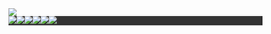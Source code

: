<img src="https://user-images.githubusercontent.com/113139928/190191415-c6a826ce-7433-4e00-a073-9d51a88afde8.png">
<ul style="list-style-type: none; margin: 0; padding: 0; overflow: hidden; background-color: #333;">
  <li style="float: left;"><img src="https://img.shields.io/badge/azure-%230072C6.svg?style=for-the-badge&logo=microsoftazure&logoColor=white"></li>
  <li style="float: left;"><img src="https://img.shields.io/badge/-Stackoverflow-FE7A16?style=for-the-badge&logo=stack-overflow&logoColor=white"></li>
  <li style="float: left;"><img src="https://img.shields.io/badge/Tor-7D4698?style=for-the-badge&logo=Tor-Browser&logoColor=white"></li>
  <li style="float: left;"><img src="https://img.shields.io/badge/linkedin-%230077B5.svg?style=for-the-badge&logo=linkedin&logoColor=white"></li>
  <li style="float: left;"><img src="https://img.shields.io/badge/OneDrive-0078D4.svg?style=for-the-badge&logo=microsoftonedrive&logoColor=white"></li>
  <li style="float: left;"><img src="https://img.shields.io/badge/mysql-%2300f.svg?style=for-the-badge&logo=mysql&logoColor=white"></li>
</ul>
